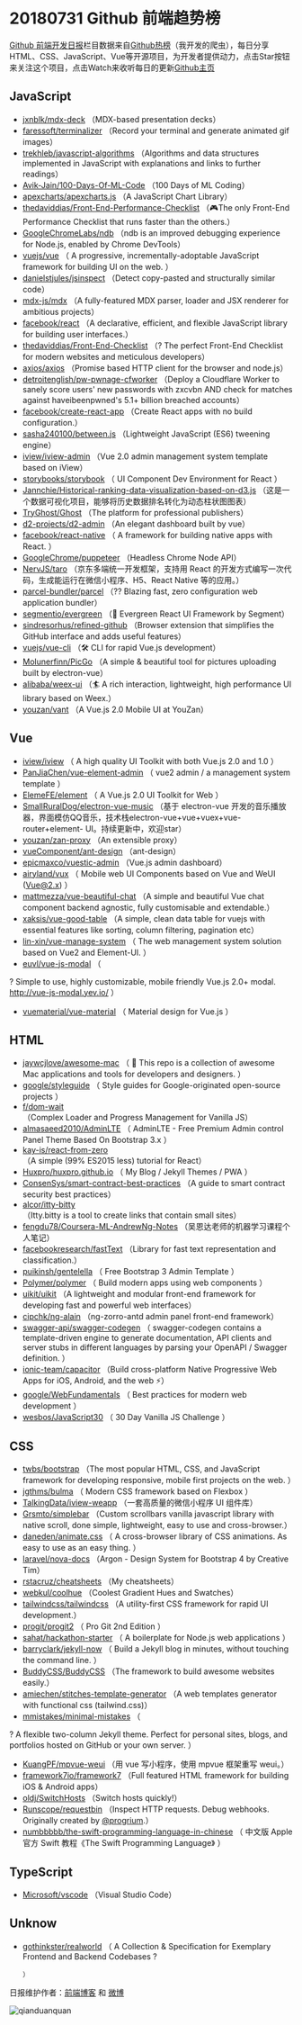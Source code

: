 # 20180731 Github 前端趋势榜

[Github 前端开发日报](http://caibaojian.com/c/news)栏目数据来自[Github热榜](http://news.caibaojian.com/)（我开发的爬虫），每日分享HTML、CSS、JavaScript、Vue等开源项目，为开发者提供动力，点击Star按钮来关注这个项目，点击Watch来收听每日的更新[Github主页](https://github.com/kujian/githubTrending)
## JavaScript

* [jxnblk/mdx-deck](https://github.com/jxnblk/mdx-deck) （MDX-based presentation decks）
* [faressoft/terminalizer](https://github.com/faressoft/terminalizer) （Record your terminal and generate animated gif images）
* [trekhleb/javascript-algorithms](https://github.com/trekhleb/javascript-algorithms) （Algorithms and data structures implemented in JavaScript with explanations and links to further readings）
* [Avik-Jain/100-Days-Of-ML-Code](https://github.com/Avik-Jain/100-Days-Of-ML-Code) （100 Days of ML Coding）
* [apexcharts/apexcharts.js](https://github.com/apexcharts/apexcharts.js) （A JavaScript Chart Library）
* [thedaviddias/Front-End-Performance-Checklist](https://github.com/thedaviddias/Front-End-Performance-Checklist) （🎮The only Front-End Performance Checklist that runs faster than the others.）
* [GoogleChromeLabs/ndb](https://github.com/GoogleChromeLabs/ndb) （ndb is an improved debugging experience for Node.js, enabled by Chrome DevTools）
* [vuejs/vue](https://github.com/vuejs/vue) （
        A progressive, incrementally-adoptable JavaScript framework for building UI on the web.
      ）
* [danielstjules/jsinspect](https://github.com/danielstjules/jsinspect) （Detect copy-pasted and structurally similar code）
* [mdx-js/mdx](https://github.com/mdx-js/mdx) （A fully-featured MDX parser, loader and JSX renderer for ambitious projects）
* [facebook/react](https://github.com/facebook/react) （A declarative, efficient, and flexible JavaScript library for building user interfaces.）
* [thedaviddias/Front-End-Checklist](https://github.com/thedaviddias/Front-End-Checklist) （? The perfect Front-End Checklist for modern websites and meticulous developers）
* [axios/axios](https://github.com/axios/axios) （Promise based HTTP client for the browser and node.js）
* [detroitenglish/pw-pwnage-cfworker](https://github.com/detroitenglish/pw-pwnage-cfworker) （Deploy a Cloudflare Worker to sanely score users' new passwords with zxcvbn AND check for matches against haveibeenpwned's 5.1+ billion breached accounts）
* [facebook/create-react-app](https://github.com/facebook/create-react-app) （Create React apps with no build configuration.）
* [sasha240100/between.js](https://github.com/sasha240100/between.js) （Lightweight JavaScript (ES6) tweening engine）
* [iview/iview-admin](https://github.com/iview/iview-admin) （Vue 2.0 admin management system template based on iView）
* [storybooks/storybook](https://github.com/storybooks/storybook) （
        UI Component Dev Environment for React
      ）
* [Jannchie/Historical-ranking-data-visualization-based-on-d3.js](https://github.com/Jannchie/Historical-ranking-data-visualization-based-on-d3.js) （这是一个数据可视化项目，能够将历史数据排名转化为动态柱状图图表）
* [TryGhost/Ghost](https://github.com/TryGhost/Ghost) （The platform for professional publishers）
* [d2-projects/d2-admin](https://github.com/d2-projects/d2-admin) （An elegant dashboard built by vue）
* [facebook/react-native](https://github.com/facebook/react) （
        A framework for building native apps with React.
      ）
* [GoogleChrome/puppeteer](https://github.com/GoogleChrome/puppeteer) （Headless Chrome Node API）
* [NervJS/taro](https://github.com/NervJS/taro) （京东多端统一开发框架，支持用 React 的开发方式编写一次代码，生成能运行在微信小程序、H5、React Native 等的应用。）
* [parcel-bundler/parcel](https://github.com/parcel-bundler/parcel) （?? Blazing fast, zero configuration web application bundler）
* [segmentio/evergreen](https://github.com/segmentio/evergreen) （🌲 Evergreen React UI Framework by Segment）
* [sindresorhus/refined-github](https://github.com/sindresorhus/refined-github) （Browser extension that simplifies the GitHub interface and adds useful features）
* [vuejs/vue-cli](https://github.com/vuejs/vue-cli) （🛠️ CLI for rapid Vue.js development）
* [Molunerfinn/PicGo](https://github.com/Molunerfinn/PicGo) （A simple &amp; beautiful tool for pictures uploading built by electron-vue）
* [alibaba/weex-ui](https://github.com/alibaba/weex-ui) （🏄 A rich interaction, lightweight, high performance UI library based on Weex.）
* [youzan/vant](https://github.com/youzan/vant) （A Vue.js 2.0 Mobile UI at YouZan）

## Vue

* [iview/iview](https://github.com/iview/iview) （
        A high quality UI Toolkit with both Vue.js 2.0 and 1.0
      ）
* [PanJiaChen/vue-element-admin](https://github.com/PanJiaChen/vue-element-admin) （
        vue2 admin / a management system template
      ）
* [ElemeFE/element](https://github.com/ElemeFE/element) （
        A Vue.js 2.0 UI Toolkit for Web
      ）
* [SmallRuralDog/electron-vue-music](https://github.com/SmallRuralDog/electron-vue-music) （基于 electron-vue 开发的音乐播放器，界面模仿QQ音乐，技术栈electron-vue+vue+vuex+vue-router+element- UI。持续更新中，欢迎star）
* [youzan/zan-proxy](https://github.com/youzan/zan-proxy) （An extensible proxy）
* [vueComponent/ant-design](https://github.com/vueComponent/ant-design) （ant-design）
* [epicmaxco/vuestic-admin](https://github.com/epicmaxco/vuestic-admin) （Vue.js admin dashboard）
* [airyland/vux](https://github.com/airyland/vux) （
        Mobile web UI Components based on Vue and WeUI (Vue@2.x)
      ）
* [mattmezza/vue-beautiful-chat](https://github.com/mattmezza/vue-beautiful-chat) （A simple and beautiful Vue chat component backend agnostic, fully customisable and extendable.）
* [xaksis/vue-good-table](https://github.com/xaksis/vue-good-table) （A simple, clean data table for vuejs with essential features like sorting, column filtering, pagination etc）
* [lin-xin/vue-manage-system](https://github.com/lin-xin/vue-manage-system) （
        The web management system solution based on Vue2 and Element-UI.
      ）
* [euvl/vue-js-modal](https://github.com/euvl/vue-js-modal) （
        
? Simple to use, highly customizable, mobile friendly Vue.js 2.0+ modal. <a href="http://vue-js-modal.yev.io/">http://vue-js-modal.yev.io/</a>
      ）
* [vuematerial/vue-material](https://github.com/vuematerial/vue-material) （
        Material design for Vue.js
      ）

## HTML

* [jaywcjlove/awesome-mac](https://github.com/jaywcjlove/awesome-mac) （
         This repo is a collection of awesome Mac applications and tools for developers and designers.
      ）
* [google/styleguide](https://github.com/google/styleguide) （
        Style guides for Google-originated open-source projects
      ）
* [f/dom-wait](https://github.com/f/dom-wait) （Complex Loader and Progress Management for Vanilla JS）
* [almasaeed2010/AdminLTE](https://github.com/almasaeed2010/AdminLTE) （
        AdminLTE - Free Premium Admin control Panel Theme Based On Bootstrap 3.x
      ）
* [kay-is/react-from-zero](https://github.com/kay-is/react-from-zero) （A simple (99% ES2015 less) tutorial for React）
* [Huxpro/huxpro.github.io](https://github.com/Huxpro/huxpro.github.io) （
        My Blog / Jekyll Themes / PWA
      ）
* [ConsenSys/smart-contract-best-practices](https://github.com/ConsenSys/smart-contract-best-practices) （A guide to smart contract security best practices）
* [alcor/itty-bitty](https://github.com/alcor/itty-bitty) （Itty.bitty is a tool to create links that contain small sites）
* [fengdu78/Coursera-ML-AndrewNg-Notes](https://github.com/fengdu78/Coursera-ML-AndrewNg-Notes) （吴恩达老师的机器学习课程个人笔记）
* [facebookresearch/fastText](https://github.com/facebookresearch/fastText) （Library for fast text representation and classification.）
* [puikinsh/gentelella](https://github.com/puikinsh/gentelella) （
        Free Bootstrap 3 Admin Template
      ）
* [Polymer/polymer](https://github.com/Polymer/polymer) （
        Build modern apps using web components
      ）
* [uikit/uikit](https://github.com/uikit/uikit) （A lightweight and modular front-end framework for developing fast and powerful web interfaces）
* [cipchk/ng-alain](https://github.com/cipchk/ng-alain) （ng-zorro-antd admin panel front-end framework）
* [swagger-api/swagger-codegen](https://github.com/swagger-api/swagger-codegen) （
        swagger-codegen contains a template-driven engine to generate documentation, API clients and server stubs in different languages by parsing your OpenAPI / Swagger definition.
      ）
* [ionic-team/capacitor](https://github.com/ionic-team/capacitor) （Build cross-platform Native Progressive Web Apps for iOS, Android, and the web ⚡️）
* [google/WebFundamentals](https://github.com/google/WebFundamentals) （
        Best practices for modern web development
      ）
* [wesbos/JavaScript30](https://github.com/wesbos/JavaScript30) （
        30 Day Vanilla JS Challenge
      ）

## CSS

* [twbs/bootstrap](https://github.com/twbs/bootstrap) （The most popular HTML, CSS, and JavaScript framework for developing responsive, mobile first projects on the web.
      ）
* [jgthms/bulma](https://github.com/jgthms/bulma) （
        Modern CSS framework based on Flexbox
      ）
* [TalkingData/iview-weapp](https://github.com/TalkingData/iview-weapp) （一套高质量的微信小程序 UI 组件库）
* [Grsmto/simplebar](https://github.com/Grsmto/simplebar) （Custom scrollbars vanilla javascript library with native scroll, done simple, lightweight, easy to use and cross-browser.）
* [daneden/animate.css](https://github.com/daneden/animate.css) （
        A cross-browser library of CSS animations. As easy to use as an easy thing.
      ）
* [laravel/nova-docs](https://github.com/laravel/nova-docs) （Argon - Design System for Bootstrap 4 by Creative Tim）
* [rstacruz/cheatsheets](https://github.com/rstacruz/cheatsheets) （My cheatsheets）
* [webkul/coolhue](https://github.com/webkul/coolhue) （Coolest Gradient Hues and Swatches）
* [tailwindcss/tailwindcss](https://github.com/tailwindcss/tailwindcss) （A utility-first CSS framework for rapid UI development.）
* [progit/progit2](https://github.com/progit/progit2) （
        Pro Git 2nd Edition
      ）
* [sahat/hackathon-starter](https://github.com/sahat/hackathon-starter) （
        A boilerplate for Node.js web applications
      ）
* [barryclark/jekyll-now](https://github.com/barryclark/jekyll-now) （
        Build a Jekyll blog in minutes, without touching the command line.
      ）
* [BuddyCSS/BuddyCSS](https://github.com/BuddyCSS/BuddyCSS) （The framework to build awesome websites easily.）
* [amiechen/stitches-template-generator](https://github.com/amiechen/stitches-template-generator) （A web templates generator with functional css (tailwind.css)）
* [mmistakes/minimal-mistakes](https://github.com/mmistakes/minimal-mistakes) （
        
? A flexible two-column Jekyll theme. Perfect for personal sites, blogs, and portfolios hosted on GitHub or your own server.
      ）
* [KuangPF/mpvue-weui](https://github.com/KuangPF/mpvue-weui) （用 vue 写小程序，使用 mpvue 框架重写 weui。）
* [framework7io/framework7](https://github.com/framework7io/framework7) （Full featured HTML framework for building iOS &amp; Android apps）
* [oldj/SwitchHosts](https://github.com/oldj/SwitchHosts) （Switch hosts quickly!）
* [Runscope/requestbin](https://github.com/Runscope/requestbin) （Inspect HTTP requests. Debug webhooks. Originally created by <a href="https://github.com/progrium" class="user-mention">@progrium</a>.）
* [numbbbbb/the-swift-programming-language-in-chinese](https://github.com/numbbbbb/the-swift-programming-language-in-chinese) （
        中文版 Apple 官方 Swift 教程《The Swift Programming Language》
      ）

## TypeScript

* [Microsoft/vscode](https://github.com/Microsoft/vscode) （Visual Studio Code）

## Unknow

* [gothinkster/realworld](https://github.com/gothinkster/realworld) （
        A Collection &amp; Specification for Exemplary Frontend and Backend Codebases ?

      ）


日报维护作者：[前端博客](http://caibaojian.com/) 和 [微博](http://caibaojian.com/go/weibo)

![qianduanquan](https://user-images.githubusercontent.com/3055447/38468989-651132ac-3b80-11e8-8e6b-15122322a9d7.png)